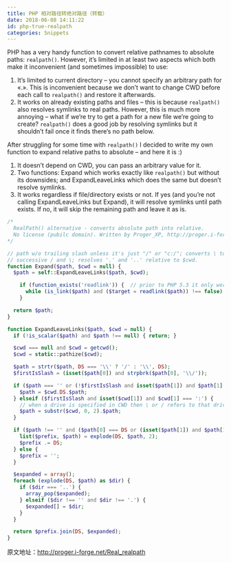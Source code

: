 ```yaml
---
title: PHP 相对路径转绝对路径（转载）
date: 2018-06-08 14:11:22
id: php-true-realpath
categories: Snippets
---
```


PHP has a very handy function to convert relative pathnames to absolute paths: `realpath()`. However, it’s limited in at least two aspects which both make it inconvenient (and sometimes impossible) to use:

1. It’s limited to current directory – you cannot specify an arbitrary path for «.». This is inconvenient because we don’t want to change CWD before each call to `realpath()` and restore it afterwards.
2. It works on already existing paths and files – this is because `realpath()` also resolves symlinks to real paths. However, this is much more annoying – what if we’re try to get a path for a new file we’re going to create? `realpath()` does a good job by resolving symlinks but it shouldn’t fail once it finds there’s no path below.

After struggling for some time with `realpath()` I decided to write my own function to expand relative paths to absolute – and here it is :)

1. It doesn’t depend on CWD, you can pass an arbitrary value for it.
2. Two functions: Expand which works exactly like `realpath()` but without its downsides; and ExpandLeaveLinks which does the same but doesn’t resolve symlinks.
3. It works regardless if file/directory exists or not. If yes (and you’re not calling ExpandLeaveLinks but Expand), it will resolve symlinks until path exists. If no, it will skip the remaining path and leave it as is.

```PHP
/*
  RealPath() alternative - converts absolute path into relative.
  No license (pubilc domain). Written by Proger_XP, http://proger.i-forge.net/Real_realpath
*/

// path w/o trailing slash unless it's just "/" or "c:/"; converts \ to / removing
// successive / and \; resolves '.' and '..' relative to $cwd.
function Expand($path, $cwd = null) {
  $path = self::ExpandLeaveLinks($path, $cwd);

    if (function_exists('readlink')) {  // prior to PHP 5.3 it only works for *nix.
      while (is_link($path) and ($target = readlink($path)) !== false) { $path = $target; }
    }

  return $path;
}

function ExpandLeaveLinks($path, $cwd = null) {
  if (!is_scalar($path) and $path !== null) { return; }

  $cwd === null and $cwd = getcwd();
  $cwd = static::pathize($cwd);

  $path = strtr($path, DS === '\\' ? '/' : '\\', DS);
  $firstIsSlash = (isset($path[0]) and strpbrk($path[0], '\\/'));

  if ($path === '' or (!$firstIsSlash and isset($path[1]) and $path[1] !== ':')) {
    $path = $cwd.DS.$path;
  } elseif ($firstIsSlash and isset($cwd[1]) and $cwd[1] === ':') {
    // when a drive is specified in CWD then \ or / refers to that drive's root.
    $path = substr($cwd, 0, 2).$path;
  }

  if ($path !== '' and ($path[0] === DS or (isset($path[1]) and $path[1] === ':'))) {
    list($prefix, $path) = explode(DS, $path, 2);
    $prefix .= DS;
  } else {
    $prefix = '';
  }

  $expanded = array();
  foreach (explode(DS, $path) as $dir) {
    if ($dir === '..') {
      array_pop($expanded);
    } elseif ($dir !== '' and $dir !== '.') {
      $expanded[] = $dir;
    }
  }

  return $prefix.join(DS, $expanded);
}
```

原文地址：<http://proger.i-forge.net/Real_realpath>